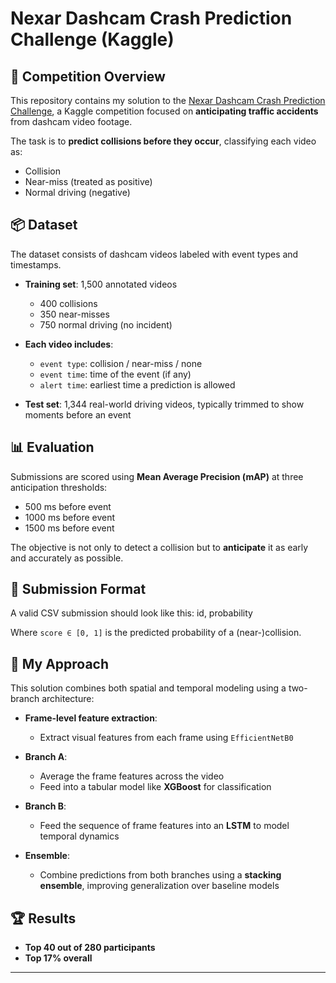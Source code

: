 # Nexar Dashcam Crash Prediction Challenge (Kaggle)

## 🏁 Competition Overview

This repository contains my solution to the [Nexar Dashcam Crash Prediction Challenge](https://www.kaggle.com/competitions/nexar-collision-prediction/overview), a Kaggle competition focused on **anticipating traffic accidents** from dashcam video footage.

The task is to **predict collisions before they occur**, classifying each video as:

- Collision
- Near-miss (treated as positive)
- Normal driving (negative)

## 📦 Dataset

The dataset consists of dashcam videos labeled with event types and timestamps.

- **Training set**: 1,500 annotated videos  
  - 400 collisions  
  - 350 near-misses  
  - 750 normal driving (no incident)  
- **Each video includes**:
  - `event type`: collision / near-miss / none
  - `event time`: time of the event (if any)
  - `alert time`: earliest time a prediction is allowed

- **Test set**: 1,344 real-world driving videos, typically trimmed to show moments before an event

## 📊 Evaluation

Submissions are scored using **Mean Average Precision (mAP)** at three anticipation thresholds:

- 500 ms before event
- 1000 ms before event
- 1500 ms before event

The objective is not only to detect a collision but to **anticipate** it as early and accurately as possible.

## 📁 Submission Format

A valid CSV submission should look like this: id, probability

Where `score ∈ [0, 1]` is the predicted probability of a (near-)collision.

## 🔧 My Approach

This solution combines both spatial and temporal modeling using a two-branch architecture:

- **Frame-level feature extraction**:
  - Extract visual features from each frame using `EfficientNetB0`

- **Branch A**:
  - Average the frame features across the video
  - Feed into a tabular model like **XGBoost** for classification

- **Branch B**:
  - Feed the sequence of frame features into an **LSTM** to model temporal dynamics

- **Ensemble**:
  - Combine predictions from both branches using a **stacking ensemble**, improving generalization over baseline models

## 🏆 Results

- **Top 40 out of 280 participants**
- **Top 17% overall**

---



